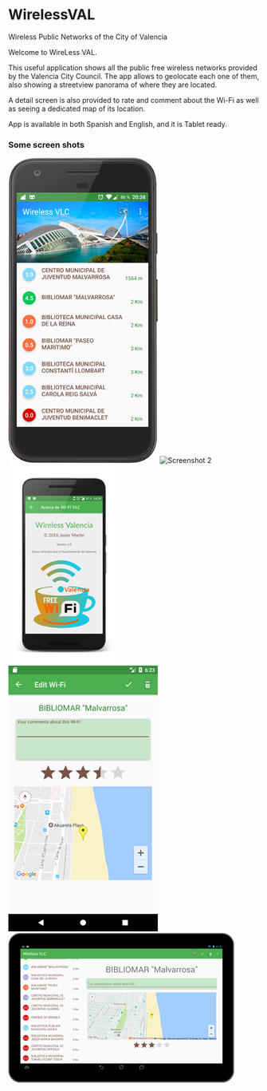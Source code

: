 # WirelessVAL
Wireless Public Networks of the City of Valencia

Welcome to WireLess VAL.



This useful application shows all the public free wireless networks provided by the Valencia City Council. The app allows to geolocate each one of them, also showing a streetview panorama of where they are located.


A detail screen is also provided to rate and comment about the Wi-Fi as well as seeing a dedicated map of its location.

App is available in both Spanish and English, and it is Tablet ready. 


### Some screen shots

![Screenshot 1](https://github.com/javimar/WirelessVAL/blob/master/screenshots/Main.png)
 ![Screenshot 2](https://github.com/javimar/WirelessVAL/blob/master/screenshots/Screenshot2.png)
 ![Screenshot 3](https://github.com/javimar/WirelessVAL/blob/master/screenshots/Screenshot3.png) ![Screenshot 4](https://github.com/javimar/WirelessVAL/blob/master/screenshots/EditWifi.png) ![Screenshot 5](https://github.com/javimar/WirelessVAL/blob/master/screenshots/Tablet1.png)
